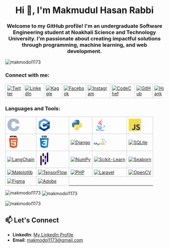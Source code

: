 <h1 align="center">Hi 👋, I'm Makmudul Hasan Rabbi</h1>
<h3 align="center">Welcome to my GitHub profile! I'm an undergraduate Software Engineering student at Noakhali Science and Technology University. I'm passionate about creating impactful solutions through programming, machine learning, and web development.</h3>

<p align="left"> <img src="https://komarev.com/ghpvc/?username=makmodol1173&label=Profile%20views&color=0e75b6&style=flat" alt="makmodol1173" /> </p>

<h3 align="left">Connect with me:</h3>
<table style="border-collapse: collapse; width: auto;">
  <tr>
    <td style="border:1px solid #ccc; padding:5px;"><a href="https://twitter.com/@shahmoaz1" target="_blank"><img src="https://raw.githubusercontent.com/rahuldkjain/github-profile-readme-generator/master/src/images/icons/Social/twitter.svg" alt="Twitter" width="30" height="30"/></a></td>
    <td style="border:1px solid #ccc; padding:5px;"><a href="https://linkedin.com/in/makmudul-hasan-rabbi-818a67177" target="_blank"><img src="https://raw.githubusercontent.com/rahuldkjain/github-profile-readme-generator/master/src/images/icons/Social/linked-in-alt.svg" alt="LinkedIn" width="30" height="30"/></a></td>
    <td style="border:1px solid #ccc; padding:5px;"><a href="https://kaggle.com/shahmoaz" target="_blank"><img src="https://raw.githubusercontent.com/rahuldkjain/github-profile-readme-generator/master/src/images/icons/Social/kaggle.svg" alt="Kaggle" width="30" height="30"/></a></td>
    <td style="border:1px solid #ccc; padding:5px;"><a href="https://fb.com/shah.moaz.7" target="_blank"><img src="https://raw.githubusercontent.com/rahuldkjain/github-profile-readme-generator/master/src/images/icons/Social/facebook.svg" alt="Facebook" width="30" height="30"/></a></td>
    <td style="border:1px solid #ccc; padding:5px;"><a href="https://instagram.com/@shah_moaz_" target="_blank"><img src="https://raw.githubusercontent.com/rahuldkjain/github-profile-readme-generator/master/src/images/icons/Social/instagram.svg" alt="Instagram" width="30" height="30"/></a></td>
    <td style="border:1px solid #ccc; padding:5px;"><a href="https://www.codechef.com/users/moaz100" target="_blank"><img src="https://s3.amazonaws.com/codechef_shared/sites/all/themes/abessive/cc-logo.svg" alt="CodeChef" width="30" height="30"/></a></td>
    <td style="border:1px solid #ccc; padding:5px;"><a href="https://github.com/" target="_blank"><img src="https://cdn4.iconfinder.com/data/icons/social-media-logos-6/512/71-github-1024.png" alt="GitHub" width="30" height="30"/></a></td>
    <td style="border:1px solid #ccc; padding:5px;"><a href="https://www.hackerrank.com/makmodol1173" target="_blank"><img src="https://raw.githubusercontent.com/rahuldkjain/github-profile-readme-generator/master/src/images/icons/Social/hackerrank.svg" alt="HackerRank" width="30" height="30"/></a></td>
    <td style="border:1px solid #ccc; padding:5px;"><a href="https://codeforces.com/profile/shah_moaz10" target="_blank"><img src="https://raw.githubusercontent.com/rahuldkjain/github-profile-readme-generator/master/src/images/icons/Social/codeforces.svg" alt="Codeforces" width="30" height="30"/></a></td>
  </tr>
</table>

<h3 align="left">Languages and Tools:</h3>
<table style="border-collapse: collapse; width: auto;">
  <tr>
    <td style="border:1px solid #ccc; padding:5px;"><a href="https://www.cprogramming.com/" target="_blank"><img src="https://raw.githubusercontent.com/devicons/devicon/master/icons/c/c-original.svg" alt="C" width="40" height="40"/></a></td>
    <td style="border:1px solid #ccc; padding:5px;"><a href="https://www.w3schools.com/cpp/" target="_blank"><img src="https://raw.githubusercontent.com/devicons/devicon/master/icons/cplusplus/cplusplus-original.svg" alt="C++" width="40" height="40"/></a></td>
    <td style="border:1px solid #ccc; padding:5px;"><a href="https://www.python.org" target="_blank"><img src="https://raw.githubusercontent.com/devicons/devicon/master/icons/python/python-original.svg" alt="Python" width="40" height="40"/></a></td>
    <td style="border:1px solid #ccc; padding:5px;"><a href="https://www.java.com" target="_blank"><img src="https://raw.githubusercontent.com/devicons/devicon/master/icons/java/java-original.svg" alt="Java" width="40" height="40"/></a></td>
    <td style="border:1px solid #ccc; padding:5px;"><a href="https://developer.mozilla.org/en-US/docs/Web/JavaScript" target="_blank"><img src="https://raw.githubusercontent.com/devicons/devicon/master/icons/javascript/javascript-original.svg" alt="JavaScript" width="40" height="40"/></a></td>
  </tr>
  <tr>
    <td style="border:1px solid #ccc; padding:5px;"><a href="https://www.w3schools.com/html/" target="_blank"><img src="https://raw.githubusercontent.com/devicons/devicon/master/icons/html5/html5-original-wordmark.svg" alt="HTML5" width="40" height="40"/></a></td>
    <td style="border:1px solid #ccc; padding:5px;"><a href="https://www.w3schools.com/css/" target="_blank"><img src="https://raw.githubusercontent.com/devicons/devicon/master/icons/css3/css3-original-wordmark.svg" alt="CSS3" width="40" height="40"/></a></td>
    <td style="border:1px solid #ccc; padding:5px;"><a href="https://www.djangoproject.com/" target="_blank"><img src="https://cdn.worldvectorlogo.com/logos/django.svg" alt="Django" width="40" height="40"/></a></td>
    <td style="border:1px solid #ccc; padding:5px;"><a href="https://www.mysql.com/" target="_blank"><img src="https://raw.githubusercontent.com/devicons/devicon/master/icons/mysql/mysql-original-wordmark.svg" alt="MySQL" width="40" height="40"/></a></td>
    <td style="border:1px solid #ccc; padding:5px;"><a href="https://www.sqlite.org/" target="_blank"><img src="https://www.vectorlogo.zone/logos/sqlite/sqlite-icon.svg" alt="SQLite" width="40" height="40"/></a></td>
  </tr>
  <tr>
    <td style="border:1px solid #ccc; padding:5px;"><a href="https://www.langchain.com/" target="_blank"><img src="https://upload.wikimedia.org/wikipedia/commons/3/3f/LangChain_logo.png" alt="LangChain" width="40" height="40"/></a></td>
    <td style="border:1px solid #ccc; padding:5px;"><a href="https://pandas.pydata.org/" target="_blank"><img src="https://raw.githubusercontent.com/devicons/devicon/2ae2a900d2f041da66e950e4d48052658d850630/icons/pandas/pandas-original.svg" alt="Pandas" width="40" height="40"/></a></td>
    <td style="border:1px solid #ccc; padding:5px;"><a href="https://numpy.org/" target="_blank"><img src="https://upload.wikimedia.org/wikipedia/commons/3/31/NumPy_logo_2020.svg" alt="NumPy" width="40" height="40"/></a></td>
    <td style="border:1px solid #ccc; padding:5px;"><a href="https://scikit-learn.org/" target="_blank"><img src="https://upload.wikimedia.org/wikipedia/commons/0/05/Scikit_learn_logo_small.svg" alt="Scikit-Learn" width="40" height="40"/></a></td>
    <td style="border:1px solid #ccc; padding:5px;"><a href="https://seaborn.pydata.org/" target="_blank"><img src="https://seaborn.pydata.org/_images/logo-mark-lightbg.svg" alt="Seaborn" width="40" height="40"/></a></td>
  </tr>
  <tr>
    <td style="border:1px solid #ccc; padding:5px;"><a href="https://matplotlib.org/" target="_blank"><img src="https://upload.wikimedia.org/wikipedia/commons/8/84/Matplotlib_icon.svg" alt="Matplotlib" width="40" height="40"/></a></td>
    <td style="border:1px solid #ccc; padding:5px;"><a href="https://www.tensorflow.org/" target="_blank"><img src="https://www.vectorlogo.zone/logos/tensorflow/tensorflow-icon.svg" alt="TensorFlow" width="40" height="40"/></a></td>
    <td style="border:1px solid #ccc; padding:5px;"><a href="https://www.php.net/" target="_blank"><img src="https://upload.wikimedia.org/wikipedia/commons/2/27/PHP-logo.svg" alt="PHP" width="40" height="40"/></a></td>
    <td style="border:1px solid #ccc; padding:5px;"><a href="https://laravel.com/" target="_blank"><img src="https://upload.wikimedia.org/wikipedia/commons/9/9a/Laravel.svg" alt="Laravel" width="40" height="40"/></a></td>
    <td style="border:1px solid #ccc; padding:5px;"><a href="https://opencv.org/" target="_blank"><img src="https://upload.wikimedia.org/wikipedia/commons/3/32/OpenCV_Logo_with_text_svg_version.svg" alt="OpenCV" width="40" height="40"/></a></td>
  </tr>
  <tr>
    <td style="border:1px solid #ccc; padding:5px;"><a href="https://www.figma.com/" target="_blank"><img src="https://www.vectorlogo.zone/logos/figma/figma-icon.svg" alt="Figma" width="40" height="40"/></a></td>
    <td style="border:1px solid #ccc; padding:5px;"><a href="https://www.adobe.com/" target="_blank"><img src="https://upload.wikimedia.org/wikipedia/commons/6/6e/Adobe_Corporate_logo.svg" alt="Adobe" width="40" height="40"/></a></td>
    <td colspan="3"></td>
  </tr>
</table>

<p><img align="left" src="https://github-readme-stats.vercel.app/api/top-langs?username=makmodol1173&show_icons=true&locale=en&layout=compact" alt="makmodol1173" /></p>

<p>&nbsp;<img align="center" src="https://github-readme-stats.vercel.app/api?username=makmodol1173&show_icons=true&locale=en" alt="makmodol1173" /></p>

<p><img align="center" src="https://github-readme-streak-stats.herokuapp.com/?user=makmodol1173&" alt="makmodol1173" /></p>

## 📫 Let's Connect  
- **LinkedIn**: [My LinkedIn Profile](https://www.linkedin.com/in/makmudul-hasan-rabbi-818a67177/)    
- **Email**: makmodol1173@gmail.com 

